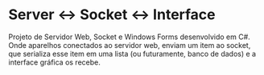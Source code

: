 # Server <-> Socket <-> Interface
Projeto de Servidor Web, Socket e Windows Forms desenvolvido em C#. Onde aparelhos conectados ao servidor web, enviam um item ao socket, que serializa esse item em uma lista (ou futuramente, banco de dados) e a interface gráfica os recebe.
